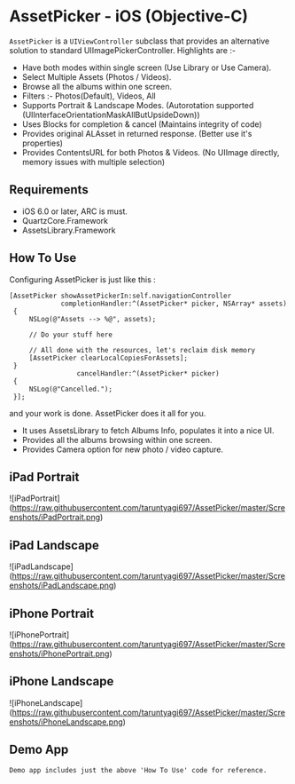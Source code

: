 # AssetPicker - iOS (Objective-C)

`AssetPicker` is a `UIViewController` subclass that provides an alternative solution to standard UIImagePickerController. Highlights are :-
* Have both modes within single screen (Use Library or Use Camera).
* Select Multiple Assets (Photos / Videos).
* Browse all the albums within one screen.
* Filters :- Photos(Default), Videos, All
* Supports Portrait & Landscape Modes. (Autorotation supported (UIInterfaceOrientationMaskAllButUpsideDown))
* Uses Blocks for completion & cancel (Maintains integrity of code)
* Provides original ALAsset in returned response. (Better use it's properties)
* Provides ContentsURL for both Photos & Videos. (No UIImage directly, memory issues with multiple selection)

## Requirements

* iOS 6.0 or later, ARC is must.
* QuartzCore.Framework
* AssetsLibrary.Framework

## How To Use

Configuring AssetPicker is just like this :

	[AssetPicker showAssetPickerIn:self.navigationController
                 completionHandler:^(AssetPicker* picker, NSArray* assets)
     {
         NSLog(@"Assets --> %@", assets);
         
         // Do your stuff here
         
         // All done with the resources, let's reclaim disk memory
         [AssetPicker clearLocalCopiesForAssets];
     }
                     cancelHandler:^(AssetPicker* picker)
     {
         NSLog(@"Cancelled.");
     }];

and your work is done. AssetPicker does it all for you.
* It uses AssetsLibrary to fetch Albums Info, populates it into a nice UI.
* Provides all the albums browsing within one screen.
* Provides Camera option for new photo / video capture.

## iPad Portrait
![iPadPortrait] (https://raw.githubusercontent.com/taruntyagi697/AssetPicker/master/Screenshots/iPadPortrait.png)
## iPad Landscape
![iPadLandscape] (https://raw.githubusercontent.com/taruntyagi697/AssetPicker/master/Screenshots/iPadLandscape.png)

## iPhone Portrait
![iPhonePortrait] (https://raw.githubusercontent.com/taruntyagi697/AssetPicker/master/Screenshots/iPhonePortrait.png)
## iPhone Landscape
![iPhoneLandscape] (https://raw.githubusercontent.com/taruntyagi697/AssetPicker/master/Screenshots/iPhoneLandscape.png)
    
## Demo App
    Demo app includes just the above 'How To Use' code for reference.